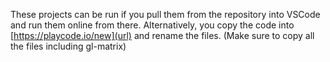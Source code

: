 These projects can be run if you pull them from the repository into VSCode and run them online from there.
Alternatively, you copy the code into [https://playcode.io/new](url) and rename the files. (Make sure to copy all the files including gl-matrix)
